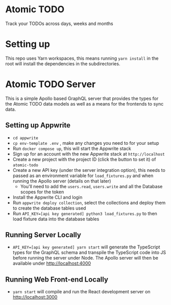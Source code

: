 # Atomic TODO
Track your TODOs across days, weeks and months

# Setting up
This repo uses Yarn workspaces, this means running `yarn install` in the root will install the dependencies in the subdirectories.

# Atomic TODO Server
This is a simple Apollo based GraphQL server that provides the types for the Atomic TODO data models as well as a means for the frontends to sync data.

## Setting up Appwrite
- `cd appwrite`
- `cp env-template .env` , make any changes you need to for your setup
- Run `docker compose up`, this will start the Appwrite stack
- Sign up for an account with the new Appwrite stack at `http://localhost`
- Create a new project with the project ID (click the button to set it) of `atomic-todo`
- Create a new API key (under the server integration option), this needs to passed as an environment variable for `load_fixtures.py` and when running the Apollo server (details on that later)
  - You'll need to add the `users.read`, `users.write` and all the Database scopes for the token
- Install the Appwrite CLI and login
- Run `appwrite deploy collection`, select the collections and deploy them to create the database tables used
- Run `API_KEY=[api key generated] python3 load_fixtures.py` to then load fixture data into the database tables

## Running Server Locally
- `API_KEY=[api key generated] yarn start` will generate the TypeScript types for the GraphQL schema and transpile the TypeScript code into JS before running the server under Node.
The Apollo server will then be available under [http://localhost:4000](http://localhost:4000)

## Running Web Front-end Locally
- `yarn start` will compile and run the React development server on [http://localhost:3000](http://localhost:3000)